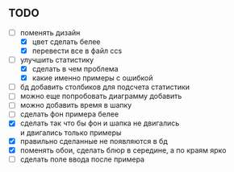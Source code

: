 ## TODO

- [ ] поменять дизайн
  - [x] цвет сделать белее
  - [x] перевести все в файл ccs
- [ ] улучшить статистику
  - [x] сделать в чем проблема
  - [x] какие именно примеры с ошибкой
- [ ] бд добавить столбиков для подсчета статистики
- [ ] можно еще попробовать диаграмму добавить
- [ ] можно добавить время в шапку
- [ ] сделать фон примера белее
- [x] сделать так что бы фон и шапка не двигались \
и двигались только примеры 
- [x] правильно сделанные не появляются в бд
- [x]  поменять обои, сделать блюр в середине, а по краям ярко
- [ ] сделать поле ввода после примера